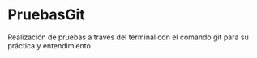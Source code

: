 # PruebasGit
Realización de pruebas a través del terminal con el comando git para su práctica y entendimiento.
